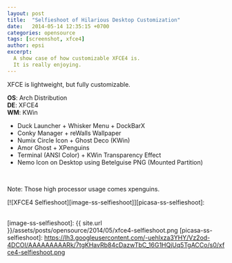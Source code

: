 ```yaml
---
layout: post
title:  "Selfieshoot of Hilarious Desktop Customization"
date:   2014-05-14 12:35:15 +0700
categories: opensource
tags: [screenshot, xfce4]
author: epsi
excerpt:
  A show case of how customizable XFCE4 is.
  It is really enjoying.
---
```


XFCE is lightweight, but fully customizable.

**OS**: Arch Distribution<br/>
**DE**: XFCE4<br/>
**WM**: KWin<br/>
+ Duck Launcher + Whisker Menu + DockBarX<br/>
+ Conky Manager + reWalls Wallpaper<br/>
+ Numix Circle Icon + Ghost Deco (KWin)<br/>
+ Amor Ghost + XPenguins<br/>
+ Terminal (ANSI Color) + KWin Transparency Effect<br/>
+ Nemo Icon on Desktop using Betelguise PNG (Mounted Partition)<br/>
<br/>

Note: Those high processor usage comes xpenguins.

[![XFCE4 Selfieshoot][image-ss-selfieshoot]][picasa-ss-selfieshoot]: 
<br/><br/>

[image-ss-selfieshoot]: {{ site.url }}/assets/posts/opensource/2014/05/xfce4-selfieshoot.png
[picasa-ss-selfieshoot]: https://lh3.googleusercontent.com/-uehlxza3YHY/Vz2od-4DCOI/AAAAAAAAARk/7tgKHavRb84cDazwTbC_16G1HQjUq5TgACCo/s0/xfce4-selfieshoot.png

